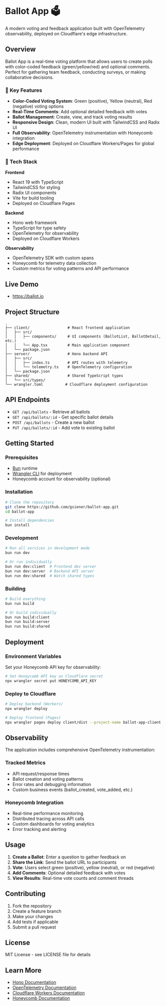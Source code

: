 # Ballot App 🗳️

A modern voting and feedback application built with OpenTelemetry observability, deployed on Cloudflare's edge infrastructure.

## Overview

Ballot App is a real-time voting platform that allows users to create polls with color-coded feedback (green/yellow/red) and optional comments. Perfect for gathering team feedback, conducting surveys, or making collaborative decisions.

### 🌟 Key Features

- **Color-Coded Voting System**: Green (positive), Yellow (neutral), Red (negative) voting options
- **Real-Time Comments**: Add optional detailed feedback with votes
- **Ballot Management**: Create, view, and track voting results
- **Responsive Design**: Clean, modern UI built with TailwindCSS and Radix UI
- **Full Observability**: OpenTelemetry instrumentation with Honeycomb integration
- **Edge Deployment**: Deployed on Cloudflare Workers/Pages for global performance

### 🔧 Tech Stack

**Frontend**
- React 19 with TypeScript
- TailwindCSS for styling
- Radix UI components
- Vite for build tooling
- Deployed on Cloudflare Pages

**Backend**
- Hono web framework
- TypeScript for type safety
- OpenTelemetry for observability
- Deployed on Cloudflare Workers

**Observability**
- OpenTelemetry SDK with custom spans
- Honeycomb for telemetry data collection
- Custom metrics for voting patterns and API performance

## Live Demo

- https://ballot.io

## Project Structure

```
.
├── client/                 # React frontend application
│   ├── src/
│   │   ├── components/     # UI components (BallotList, BallotDetail, etc.)
│   │   └── App.tsx         # Main application component
│   └── package.json
├── server/                 # Hono backend API
│   ├── src/
│   │   ├── index.ts        # API routes with telemetry
│   │   └── telemetry.ts    # OpenTelemetry configuration
│   └── package.json
├── shared/                 # Shared TypeScript types
│   └── src/types/
└── wrangler.toml          # Cloudflare deployment configuration
```

## API Endpoints

- `GET /api/ballots` - Retrieve all ballots
- `GET /api/ballots/:id` - Get specific ballot details
- `POST /api/ballots` - Create a new ballot
- `PUT /api/ballots/:id` - Add vote to existing ballot

## Getting Started

### Prerequisites

- [Bun](https://bun.sh) runtime
- [Wrangler CLI](https://developers.cloudflare.com/workers/wrangler/) for deployment
- Honeycomb account for observability (optional)

### Installation

```bash
# Clone the repository
git clone https://github.com/gsiener/ballot-app.git
cd ballot-app

# Install dependencies
bun install
```

### Development

```bash
# Run all services in development mode
bun run dev

# Or run individually
bun run dev:client  # Frontend dev server
bun run dev:server  # Backend API server
bun run dev:shared  # Watch shared types
```

### Building

```bash
# Build everything
bun run build

# Or build individually
bun run build:client
bun run build:server
bun run build:shared
```

## Deployment

### Environment Variables

Set your Honeycomb API key for observability:

```bash
# Set Honeycomb API key as Cloudflare secret
npx wrangler secret put HONEYCOMB_API_KEY
```

### Deploy to Cloudflare

```bash
# Deploy backend (Workers)
npx wrangler deploy

# Deploy frontend (Pages)
npx wrangler pages deploy client/dist --project-name ballot-app-client
```

## Observability

The application includes comprehensive OpenTelemetry instrumentation:

### Tracked Metrics
- API request/response times
- Ballot creation and voting patterns
- Error rates and debugging information
- Custom business events (ballot_created, vote_added, etc.)

### Honeycomb Integration
- Real-time performance monitoring
- Distributed tracing across API calls
- Custom dashboards for voting analytics
- Error tracking and alerting

## Usage

1. **Create a Ballot**: Enter a question to gather feedback on
2. **Share the Link**: Send the ballot URL to participants
3. **Vote**: Users select green (positive), yellow (neutral), or red (negative)
4. **Add Comments**: Optional detailed feedback with votes
5. **View Results**: Real-time vote counts and comment threads

## Contributing

1. Fork the repository
2. Create a feature branch
3. Make your changes
4. Add tests if applicable
5. Submit a pull request

## License

MIT License - see LICENSE file for details

## Learn More

- [Hono Documentation](https://hono.dev/docs)
- [OpenTelemetry Documentation](https://opentelemetry.io/docs/)
- [Cloudflare Workers Documentation](https://developers.cloudflare.com/workers/)
- [Honeycomb Documentation](https://docs.honeycomb.io/)
